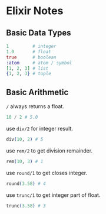 # Elixir Notes

## Basic Data Types
```elixir
1         # integer
1.0       # float
true      # boolean
:atom     # atom / symbol
[1, 2, 3] # list
{1, 2, 3} # tuple
```

## Basic Arithmetic

`/` always returns a float.
```elixir
10 / 2 # 5.0
```

use `div/2` for integer result.
```elixir
div(10, 2) # 5
```

use `rem/2` to get division remainder.
```elixir
rem(10, 3) # 1
```

use `round/1` to get closes integer.
```elixir
round(3.58) # 4
```

use `trunc/1` to get integer part of float.
```elixir
trunc(3.58) # 3
```
